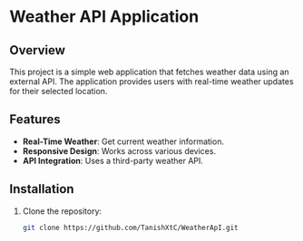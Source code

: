 # Weather API Application

## Overview

This project is a simple web application that fetches weather data using an external API. The application provides users with real-time weather updates for their selected location.

## Features

- **Real-Time Weather**: Get current weather information.
- **Responsive Design**: Works across various devices.
- **API Integration**: Uses a third-party weather API.

## Installation

1. Clone the repository:
   ```bash
   git clone https://github.com/TanishXtC/WeatherApI.git
   ```
